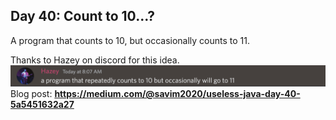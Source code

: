 ## Day 40: Count to 10...?
A program that counts to 10, but occasionally counts to 11.

Thanks to Hazey on discord for this idea.  
![Thank you to this discord user for the idea.](Inspiration.png)  
Blog post: **<https://medium.com/@savim2020/useless-java-day-40-5a5451632a27>**
